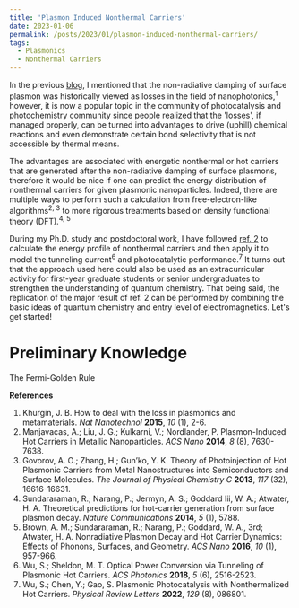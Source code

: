 ```yaml
---
title: 'Plasmon Induced Nonthermal Carriers'
date: 2023-01-06
permalink: /posts/2023/01/plasmon-induced-nonthermal-carriers/
tags:
  - Plasmonics
  - Nonthermal Carriers
---
```


In the previous [blog](https://shengxiangwuplasmonic.github.io/posts/2022/09/what-is-plasmonic-nanostructure/), I mentioned that the non-radiative damping of surface plasmon was historically viewed as losses in the field of nanophotonics,<sup>1</sup> however, it is now a popular topic in the community of photocatalysis and photochemistry community since people realized that the 'losses', if managed properly, can be turned into advantages to drive (uphill) chemical reactions and even demonstrate certain bond selectivity that is not accessible by thermal means. 

The advantages are associated with energetic nonthermal or hot carriers that are generated after the non-radiative damping of surface plasmons, therefore it would be nice if one can predict the energy distribution of nonthermal carriers for given plasmonic nanoparticles. Indeed, there are multiple ways to perform such a calculation from free-electron-like algorithms<sup>2, 3</sup> to more rigorous treatments based on density functional theory (DFT).<sup>4, 5</sup> 

During my Ph.D. study and postdoctoral work, I have followed [ref. 2](https://pubs.acs.org/doi/10.1021/nn502445f) to calculate the energy profile of nonthermal carriers and then apply it to model the tunneling current<sup>6</sup> and photocatalytic performance.<sup>7</sup> It turns out that the approach used here could also be used as an extracurricular activity for first-year graduate students or senior undergraduates to strengthen the understanding of quantum chemistry. That being said, the replication of the major result of ref. 2 can be performed by combining the basic ideas of quantum chemistry and entry level of electromagnetics. Let's get started!

Preliminary Knowledge
======
The Fermi-Golden Rule

**References**
1. Khurgin, J. B. How to deal with the loss in plasmonics and metamaterials. *Nat Nanotechnol* **2015**, *10* (1), 2-6.
2. Manjavacas, A.; Liu, J. G.; Kulkarni, V.; Nordlander, P. Plasmon-Induced Hot Carriers in Metallic Nanoparticles. *ACS Nano* **2014**, *8* (8), 7630-7638.
3. Govorov, A. O.; Zhang, H.; Gun’ko, Y. K. Theory of Photoinjection of Hot Plasmonic Carriers from Metal Nanostructures into Semiconductors and Surface Molecules. *The Journal of Physical Chemistry C* **2013**, *117* (32), 16616-16631.
4. Sundararaman, R.; Narang, P.; Jermyn, A. S.; Goddard Iii, W. A.; Atwater, H. A. Theoretical predictions for hot-carrier generation from surface plasmon decay. *Nature Communications* **2014**, *5* (1), 5788.
5. Brown, A. M.; Sundararaman, R.; Narang, P.; Goddard, W. A., 3rd; Atwater, H. A. Nonradiative Plasmon Decay and Hot Carrier Dynamics: Effects of Phonons, Surfaces, and Geometry. *ACS Nano* **2016**, *10* (1), 957-966.
6. Wu, S.; Sheldon, M. T. Optical Power Conversion via Tunneling of Plasmonic Hot Carriers. *ACS Photonics* **2018**, *5* (6), 2516-2523.
7. Wu, S.; Chen, Y.; Gao, S. Plasmonic Photocatalysis with Nonthermalized Hot Carriers. *Physical Review Letters* **2022**, *129* (8), 086801.


